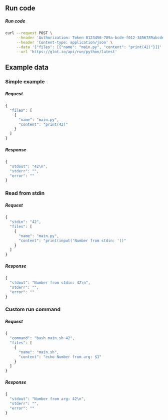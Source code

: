 ## Run code

##### Run code
```bash
curl --request POST \
     --header 'Authorization: Token 0123456-789a-bcde-f012-3456789abcde' \
     --header 'Content-type: application/json' \
     --data '{"files": [{"name": "main.py", "content": "print(42)"}]}' \
     --url 'https://glot.io/api/run/python/latest'
```


## Example data

### Simple example
##### Request
```javascript
{
  "files": [
    {
      "name": "main.py",
      "content": "print(42)"
    }
  ]
}
```

##### Response
```javascript
{
  "stdout": "42\n",
  "stderr": "",
  "error": ""
}
```

### Read from stdin
##### Request
```javascript
{
  "stdin": "42",
  "files": [
    {
      "name": "main.py",
      "content": "print(input('Number from stdin: '))"
    }
  ]
}
```

##### Response
```javascript
{
  "stdout": "Number from stdin: 42\n",
  "stderr": "",
  "error": ""
}
```

### Custom run command
##### Request
```javascript
{
  "command": "bash main.sh 42",
  "files": [
    {
      "name": "main.sh",
      "content": "echo Number from arg: $1"
    }
  ]
}
```

##### Response
```javascript
{
  "stdout": "Number from arg: 42\n",
  "stderr": "",
  "error": ""
}
```
